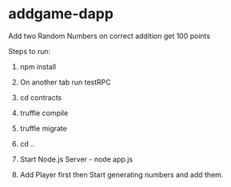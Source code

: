 # addgame-dapp
Add two Random Numbers on correct addition get 100 points

Steps to run:
1) npm install
2) On another tab run testRPC
2) cd contracts
3) truffle compile
4) truffle migrate
5) cd ..
6) Start Node.js Server - node app.js

7) Add Player first then Start generating numbers and add them.


